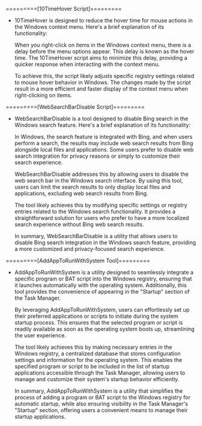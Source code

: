 =========[10TimeHover Script]=========

* 10TimeHover is designed to reduce the hover time for mouse actions in the Windows context menu. Here's a brief explanation of its functionality:

  When you right-click on items in the Windows context menu, there is a delay before the menu options appear. This delay is known as the hover time. The 10TimeHover script aims to minimize this delay, providing a quicker response when interacting with the context menu.

  To achieve this, the script likely adjusts specific registry settings related to mouse hover behavior in Windows. The changes made by the script result in a more efficient and faster display of the context menu when right-clicking on items.

  
=========[WebSearchBarDisable Script]=========

* WebSearchBarDisable is a tool designed to disable Bing search in the Windows search feature. Here's a brief explanation of its functionality:

  In Windows, the search feature is integrated with Bing, and when users perform a search, the results may include web search results from Bing alongside local files and applications. Some users prefer to disable web search integration for privacy reasons or simply to customize their search experience.

  WebSearchBarDisable addresses this by allowing users to disable the web search bar in the Windows search interface. By using this tool, users can limit the search results to only display local files and applications, excluding web search results from Bing.

  The tool likely achieves this by modifying specific settings or registry entries related to the Windows search functionality. It provides a straightforward solution for users who prefer to have a more localized search experience without Bing web search results.

  In summary, WebSearchBarDisable is a utility that allows users to disable Bing search integration in the Windows search feature, providing a more customized and privacy-focused search experience.
  
  
=========[AddAppToRunWithSystem Tool]=========

* AddAppToRunWithSystem is a utility designed to seamlessly integrate a specific program or BAT script into the Windows registry, ensuring that it launches automatically with the operating system. Additionally, this tool provides the convenience of appearing in the "Startup" section of the Task Manager.

  By leveraging AddAppToRunWithSystem, users can effortlessly set up their preferred applications or scripts to initiate during the system startup process. This ensures that the selected program or script is readily available as soon as the operating system boots up, streamlining the user experience.

  The tool likely achieves this by making necessary entries in the Windows registry, a centralized database that stores configuration settings and information for the operating system. This enables the specified program or script to be included in the list of startup applications accessible through the Task Manager, allowing users to manage and customize their system's startup behavior efficiently.

  In summary, AddAppToRunWithSystem is a utility that simplifies the process of adding a program or BAT script to the Windows registry for automatic startup, while also ensuring visibility in the Task Manager's "Startup" section, offering users a convenient means to manage their startup applications.
